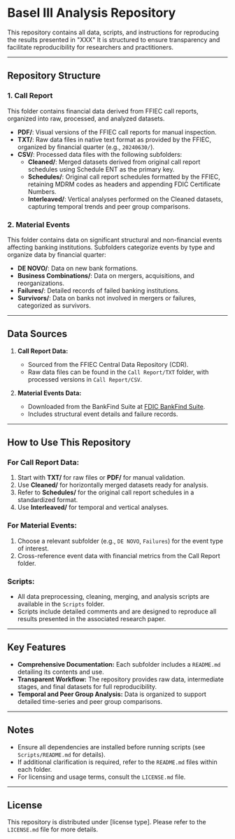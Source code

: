 # Basel III Analysis Repository

This repository contains all data, scripts, and instructions for reproducing the results presented in "XXX" It is structured to ensure transparency and facilitate reproducibility for researchers and practitioners.

---

## Repository Structure

### **1. Call Report**
This folder contains financial data derived from FFIEC call reports, organized into raw, processed, and analyzed datasets.
- **PDF/**: Visual versions of the FFIEC call reports for manual inspection.  
- **TXT/**: Raw data files in native text format as provided by the FFIEC, organized by financial quarter (e.g., `20240630/`).  
- **CSV/**: Processed data files with the following subfolders:
  - **Cleaned/**: Merged datasets derived from original call report schedules using Schedule ENT as the primary key.
  - **Schedules/**: Original call report schedules formatted by the FFIEC, retaining MDRM codes as headers and appending FDIC Certificate Numbers.
  - **Interleaved/**: Vertical analyses performed on the Cleaned datasets, capturing temporal trends and peer group comparisons.

### **2. Material Events**
This folder contains data on significant structural and non-financial events affecting banking institutions. Subfolders categorize events by type and organize data by financial quarter:
- **DE NOVO/**: Data on new bank formations.
- **Business Combinations/**: Data on mergers, acquisitions, and reorganizations.
- **Failures/**: Detailed records of failed banking institutions.
- **Survivors/**: Data on banks not involved in mergers or failures, categorized as survivors.

---

## Data Sources
1. **Call Report Data:**
   - Sourced from the FFIEC Central Data Repository (CDR).
   - Raw data files can be found in the `Call Report/TXT` folder, with processed versions in `Call Report/CSV`.

2. **Material Events Data:**
   - Downloaded from the BankFind Suite at [FDIC BankFind Suite](https://banks.data.fdic.gov/bankfind-suite/oscr).
   - Includes structural event details and failure records.

---

## How to Use This Repository

### For Call Report Data:
1. Start with **TXT/** for raw files or **PDF/** for manual validation.
2. Use **Cleaned/** for horizontally merged datasets ready for analysis.
3. Refer to **Schedules/** for the original call report schedules in a standardized format.
4. Use **Interleaved/** for temporal and vertical analyses.

### For Material Events:
1. Choose a relevant subfolder (e.g., `DE NOVO`, `Failures`) for the event type of interest.
2. Cross-reference event data with financial metrics from the Call Report folder.

### Scripts:
- All data preprocessing, cleaning, merging, and analysis scripts are available in the `Scripts` folder.
- Scripts include detailed comments and are designed to reproduce all results presented in the associated research paper.

---

## Key Features
- **Comprehensive Documentation:** Each subfolder includes a `README.md` detailing its contents and use.
- **Transparent Workflow:** The repository provides raw data, intermediate stages, and final datasets for full reproducibility.
- **Temporal and Peer Group Analysis:** Data is organized to support detailed time-series and peer group comparisons.

---

## Notes
- Ensure all dependencies are installed before running scripts (see `Scripts/README.md` for details).
- If additional clarification is required, refer to the `README.md` files within each folder.
- For licensing and usage terms, consult the `LICENSE.md` file.

---

## License
This repository is distributed under [license type]. Please refer to the `LICENSE.md` file for more details.

